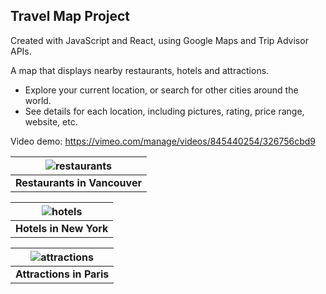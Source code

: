 ## Travel Map Project

Created with JavaScript and React, using Google Maps and Trip Advisor APIs.

A map that displays nearby restaurants, hotels and attractions. 
* Explore your current location, or search for other cities around the world. 
* See details for each location, including pictures, rating, price range, website, etc.


Video demo: https://vimeo.com/manage/videos/845440254/326756cbd9


| ![restaurants](https://github.com/nvasiu/TravelMapProject/assets/46430801/6b781b7f-4856-41e4-ba2e-4a07269d83d9) | 
|:--:| 
| **Restaurants in Vancouver** |

| ![hotels](https://github.com/nvasiu/TravelMapProject/assets/46430801/67c408ea-536a-4e73-9cb1-da93009a6df2) | 
|:--:| 
| **Hotels in New York** |

| ![attractions](https://github.com/nvasiu/TravelMapProject/assets/46430801/fd846bf1-e2cf-4359-ac4d-74cbd594cfae) | 
|:--:| 
| **Attractions in Paris** |
